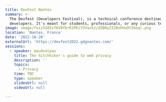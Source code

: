 ```yaml
---
title: DevFest Nantes
summary: >-
  The Devfest (Developers Festival), is a technical conference destined to
  developers. It's meant for students, professionals, or any curious techie.
image: image/fuiz5I8Iv7bV8YbrK2PKiY3Vask2/dZBRyZIZ0xhHvDtI6eql.png
location: 'Nantes, France'
date: '2022-10-20'
externalUrl: 'https://devfest2022.gdgnantes.com/'
sessions:
  - speaker: maudnalpas
    title: The hitchhiker's guide to web privacy
    description: ''
    topics:
      - Privacy
    time: TBC
    type: speaker
    slidesUrl: null
    videoUrl: null

---
```

